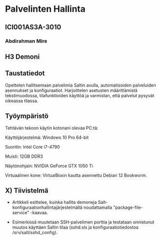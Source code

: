 # Palvelinten Hallinta
## ICI001AS3A-3010
### Abdirahman Mire


## H3 Demoni

## Taustatiedot

Opettelen hallitsemaan palvelimia Saltin avulla, automatisoiden palveluiden asennukset ja konfiguraatiot. Harjoittelen asetusten määrittämistä tekstimuodossa, tilafunktioiden käyttöä ja varmistan, että palvelut pysyvät oikeassa tilassa. 


## Työympäristö
Tehtävän tekoon käytin kotonani olevaa PC:tä:

Käyttöjärjestelmä: Windows 10 Pro 64-bit

Suoritin: Intel Core i7-4790

Muisti: 12GB DDR3

Näytönohjain: NVIDIA GeForce GTX 1050 Ti

Virtuaalinen kone: VirtualBoxin kautta asennettu Debian 12 Bookworm.

## X) Tiivistelmä

- Artikkeli esittelee, kuinka hallita demoneja Salt-konfiguraationhallintajärjestelmällä noudattamalla "package-file-service" -kaavaa.

- Esimerkissä muutetaan SSH-palvelimen porttia ja testataan onnistunut muutos käyttäen Saltin tilaa (sshd.sls ja konfiguraatiotiedostoa /srv/salt/sshd_config).
